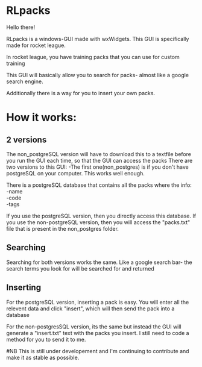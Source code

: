 # RLpacks

Hello there!

RLpacks is a windows-GUI made with wxWidgets.
This GUI is specifically made for rocket league.

In rocket league, you have training packs that you can use for custom training

This GUI will basically allow you to search for packs- almost like a google search engine.

Additionally there is a way for you to insert your own packs.

# How it works:
## 2 versions
The non_postgreSQL version will have to download this to a textfile before you run the GUI each time, so that the GUI can access the packs
There are two versions to this GUI:
-The first one(non_postgres) is if you don't have postgreSQL on your computer. This works well enough.

There is a postgreSQL database that contains all the packs where the info:
</br>-name</br>
-code</br>
-tags</br>

If you use the postgreSQL version, then you directly access this database.
If you use the non-postgreSQL version, then you will access the "packs.txt" file that is present in the non_postgres folder.

## Searching
Searching for both versions works the same. Like a google search bar- the search terms you look for will be searched for and returned

## Inserting
For the postgreSQL version, inserting a pack is easy.
You will enter all the relevent data and click "insert", which will then send the pack into a database

For the non-postgresSQL version, its the same but instead the GUI will generate a "insert.txt" text with the packs you insert.
I still need to code a method for you to send it to me.

#NB
This is still under developement and I'm continuing to contribute and make it as stable as possible.
